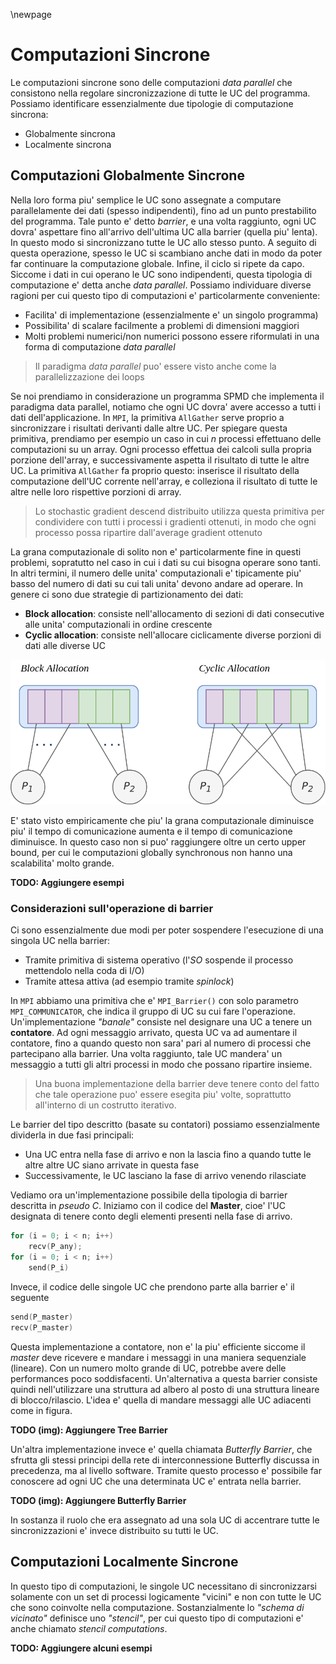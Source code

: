 \newpage
# Computazioni Sincrone
Le computazioni sincrone sono delle computazioni *data parallel* che consistono
nella regolare sincronizzazione di tutte le UC del programma. Possiamo
identificare essenzialmente due tipologie di computazione sincrona:

* Globalmente sincrona
* Localmente sincrona

## Computazioni Globalmente Sincrone
Nella loro forma piu' semplice le UC sono assegnate a computare parallelamente
dei dati (spesso indipendenti), fino ad un punto prestabilito del programma.
Tale punto e' detto *barrier*, e una volta raggiunto, ogni UC dovra' aspettare
fino all'arrivo dell'ultima UC alla barrier (quella piu' lenta). In questo modo
si sincronizzano tutte le UC allo stesso punto. A seguito di questa operazione,
spesso le UC si scambiano anche dati in modo da poter far continuare la
computazione globale. Infine, il ciclo si ripete da capo.
Siccome i dati in cui operano le UC sono indipendenti, questa tipologia di
computazione e' detta anche *data parallel*.
Possiamo individuare diverse ragioni per cui questo tipo di computazioni e'
particolarmente conveniente:

* Facilita' di implementazione (essenzialmente e' un singolo programma)
* Possibilita' di scalare facilmente a problemi di dimensioni maggiori
* Molti problemi numerici/non numerici possono essere riformulati in una forma
  di computazione *data parallel*

> Il paradigma *data parallel* puo' essere visto anche come la parallelizzazione
  dei loops

Se noi prendiamo in considerazione un programma SPMD che implementa il paradigma
data parallel, notiamo che ogni UC dovra' avere accesso a tutti i dati
dell'applicazione. In `MPI`, la primitiva `AllGather` serve proprio a
sincronizzare i risultati derivanti dalle altre UC. Per spiegare questa
primitiva, prendiamo per esempio un caso in cui $n$ processi effettuano delle
computazioni su un array. Ogni processo effettua dei calcoli sulla propria
porzione dell'array, e successivamente aspetta il risultato di tutte le altre
UC. La primitiva `AllGather` fa proprio questo: inserisce il risultato della
computazione dell'UC corrente nell'array, e colleziona il risultato di tutte le
altre nelle loro rispettive porzioni di array.

> Lo stochastic gradient descend distribuito utilizza questa primitiva per
  condividere con tutti i processi i gradienti ottenuti, in modo che ogni
  processo possa ripartire dall'average gradient ottenuto

La grana computazionale di solito non e' particolarmente fine in questi
problemi, sopratutto nel caso in cui i dati su cui bisogna operare sono tanti.
In altri termini, il numero delle unita' computazionali e' tipicamente piu'
basso del numero di dati su cui tali unita' devono andare ad operare. In genere
ci sono due strategie di partizionamento dei dati:

* **Block allocation**: consiste nell'allocamento di sezioni di dati consecutive
  alle unita' computazionali in ordine crescente
* **Cyclic allocation**: consiste nell'allocare ciclicamente diverse porzioni di
  dati alle diverse UC

![Strategie di partizionamento a confronto](img/8.1_allocation_strategies.png)

E' stato visto empiricamente che piu' la grana computazionale diminuisce piu' il
tempo di comunicazione aumenta e il tempo di comunicazione diminuisce. In questo
caso non si puo' raggiungere oltre un certo upper bound, per cui le computazioni
globally synchronous non hanno una scalabilita' molto grande.

**TODO: Aggiungere esempi**

### Considerazioni sull'operazione di barrier
Ci sono essenzialmente due modi per poter sospendere l'esecuzione di una singola
UC nella barrier:

* Tramite primitiva di sistema operativo (l'*SO* sospende il processo mettendolo
  nella coda di I/O)
* Tramite attesa attiva (ad esempio tramite *spinlock*)

In `MPI` abbiamo una primitiva che e' `MPI_Barrier()` con solo parametro
`MPI_COMMUNICATOR`, che indica il gruppo di UC su cui fare l'operazione.
Un'implementazione *"banale"* consiste nel designare una UC a tenere un
**contatore**. Ad ogni messaggio arrivato, questa UC va ad aumentare il
contatore, fino a quando questo non sara' pari al numero di processi che
partecipano alla barrier. Una volta raggiunto, tale UC mandera' un messaggio a
tutti gli altri processi in modo che possano ripartire insieme.

> Una buona implementazione della barrier deve tenere conto del fatto che tale
  operazione puo' essere esegita piu' volte, soprattutto all'interno di un
  costrutto iterativo.

Le barrier del tipo descritto (basate su contatori) possiamo essenzialmente
dividerla in due fasi principali:

* Una UC entra nella fase di arrivo e non la lascia fino a quando tutte le altre
  altre UC siano arrivate in questa fase
* Successivamente, le UC lasciano la fase di arrivo venendo rilasciate

Vediamo ora un'implementazione possibile della tipologia di barrier descritta in
*pseudo C*. Iniziamo con il codice del **Master**, cioe' l'UC designata di
tenere conto degli elementi presenti nella fase di arrivo.

```c
for (i = 0; i < n; i++)
    recv(P_any);
for (i = 0; i < n; i++)
    send(P_i)
```

Invece, il codice delle singole UC che prendono parte alla barrier e' il
seguente

```c
send(P_master)
recv(P_master)
```

Questa implementazione a contatore, non e' la piu' efficiente siccome il
*master* deve ricevere e mandare i messaggi in una maniera sequenziale
(lineare). Con un numero molto grande di UC, potrebbe avere delle performances
poco soddisfacenti.
Un'alternativa a questa barrier consiste quindi nell'utilizzare una struttura
ad albero al posto di una struttura lineare di blocco/rilascio. L'idea e' quella
di mandare messaggi alle UC adiacenti come in figura.

**TODO (img): Aggiungere Tree Barrier**

Un'altra implementazione invece e' quella chiamata *Butterfly Barrier*, che
sfrutta gli stessi principi della rete di interconnessione Butterfly discussa in
precedenza, ma al livello software. Tramite questo processo e' possibile far
conoscere ad ogni UC che una determinata UC e' entrata nella barrier.

**TODO (img): Aggiungere Butterfly Barrier**

In sostanza il ruolo che era assegnato ad una sola UC di accentrare tutte le
sincronizzazioni e' invece distribuito su tutti le UC.

## Computazioni Localmente Sincrone
In questo tipo di computazioni, le singole UC necessitano di sincronizzarsi
solamente con un set di processi logicamente "vicini" e non con tutte le UC che
sono coinvolte nella computazione. Sostanzialmente lo *"schema di vicinato"*
definisce uno *"stencil"*, per cui questo tipo di computazioni e' anche chiamato
*stencil computations*.

**TODO: Aggiungere alcuni esempi**


